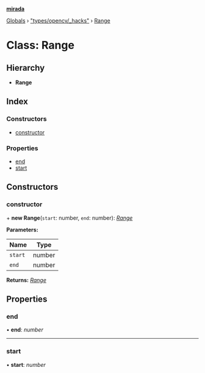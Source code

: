 **[mirada](../README.md)**

[Globals](../README.md) › ["types/opencv/_hacks"](../modules/_types_opencv__hacks_.md) › [Range](_types_opencv__hacks_.range.md)

# Class: Range

## Hierarchy

* **Range**

## Index

### Constructors

* [constructor](_types_opencv__hacks_.range.md#constructor)

### Properties

* [end](_types_opencv__hacks_.range.md#end)
* [start](_types_opencv__hacks_.range.md#start)

## Constructors

###  constructor

\+ **new Range**(`start`: number, `end`: number): *[Range](_types_opencv__hacks_.range.md)*

**Parameters:**

Name | Type |
------ | ------ |
`start` | number |
`end` | number |

**Returns:** *[Range](_types_opencv__hacks_.range.md)*

## Properties

###  end

• **end**: *number*

___

###  start

• **start**: *number*